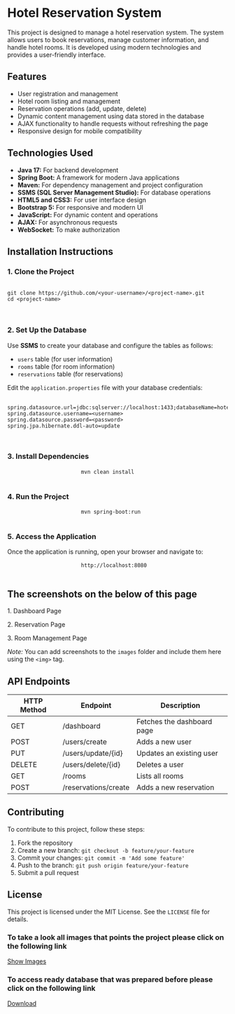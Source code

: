 <!DOCTYPE html>
<html lang="en">
 <head>
  <meta charset="UTF-8">
  <meta name="viewport" content="width=device-width, initial-scale=1.0">

 </head>

 <body>
  <h1>Hotel Reservation System</h1>
  <p> This project is designed to manage a hotel reservation system. The system allows users to book reservations, manage customer information, and handle hotel rooms. It is developed using modern technologies and provides a user-friendly interface. </p>
  <h2>Features</h2>
  <ul>
   <li>User registration and management</li>
   <li>Hotel room listing and management</li>
   <li>Reservation operations (add, update, delete)</li>
   <li>Dynamic content management using data stored in the database</li>
   <li>AJAX functionality to handle requests without refreshing the page</li>
   <li>Responsive design for mobile compatibility</li>
  </ul>
  <h2>Technologies Used</h2>
  <ul>
   <li>
    <b>Java 17:</b> For backend development
   </li>
   <li>
    <b>Spring Boot:</b> A framework for modern Java applications
   </li>
   <li>
    <b>Maven:</b> For dependency management and project configuration
   </li>
   <li>
    <b>SSMS (SQL Server Management Studio):</b> For database operations
   </li>
   <li>
    <b>HTML5 and CSS3:</b> For user interface design
   </li>
   <li>
    <b>Bootstrap 5:</b> For responsive and modern UI
   </li>
   <li>
    <b>JavaScript:</b> For dynamic content and operations
   </li>
   <li>
    <b>AJAX:</b> For asynchronous requests
   </li>  
   <li>
    <b>WebSocket:</b> To make authorization
   </li>
  </ul>
  <h2>Installation Instructions</h2>
  <h3>1. Clone the Project</h3>
  <pre>
					<code>
git clone https://github.com/&lt;your-username&gt;/&lt;project-name&gt;.git
cd &lt;project-name&gt;
        </code>
				</pre>
  <h3>2. Set Up the Database</h3>
  <p> Use <b>SSMS</b> to create your database and configure the tables as follows: </p>
  <ul>
   <li>
    <code>users</code> table (for user information)
   </li>
   <li>
    <code>rooms</code> table (for room information)
   </li>
   <li>
    <code>reservations</code> table (for reservations)
   </li>
  </ul>
  <p>Edit the <code>application.properties</code> file with your database credentials: </p>
  <pre>
					<code>
spring.datasource.url=jdbc:sqlserver://localhost:1433;databaseName=hotel_reservation
spring.datasource.username=&lt;username&gt;
spring.datasource.password=&lt;password&gt;
spring.jpa.hibernate.ddl-auto=update
        </code>
				</pre>
  <h3>3. Install Dependencies</h3>
  <pre>
					<code>mvn clean install</code>
				</pre>
  <h3>4. Run the Project</h3>
  <pre>
					<code>mvn spring-boot:run</code>
				</pre>
  <h3>5. Access the Application</h3>
  <p>Once the application is running, open your browser and navigate to:</p>
  <pre>
					<code>http://localhost:8080</code>
				</pre>
  <h2>The screenshots on the below of this page</h2>
  <p>1. Dashboard Page</p>
  <p>2. Reservation Page</p>
  <p>3. Room Management Page</p>
  <p>
   <i>Note:</i> You can add screenshots to the <code>images</code> folder and include them here using the <code>&lt;img&gt;</code> tag.
  </p>
  <h2>API Endpoints</h2>
  <table>
   <thead>
    <tr>
     <th>HTTP Method</th>
     <th>Endpoint</th>
     <th>Description</th>
    </tr>
   </thead>
   <tbody>
    <tr>
     <td>GET</td>
     <td>/dashboard</td>
     <td>Fetches the dashboard page</td>
    </tr>
    <tr>
     <td>POST</td>
     <td>/users/create</td>
     <td>Adds a new user</td>
    </tr>
    <tr>
     <td>PUT</td>
     <td>/users/update/{id}</td>
     <td>Updates an existing user</td>
    </tr>
    <tr>
     <td>DELETE</td>
     <td>/users/delete/{id}</td>
     <td>Deletes a user</td>
    </tr>
    <tr>
     <td>GET</td>
     <td>/rooms</td>
     <td>Lists all rooms</td>
    </tr>
    <tr>
     <td>POST</td>
     <td>/reservations/create</td>
     <td>Adds a new reservation</td>
    </tr>
   </tbody>
  </table>
  <h2>Contributing</h2>
  <p>To contribute to this project, follow these steps:</p>
  <ol>
   <li>Fork the repository</li>
   <li>Create a new branch: <code>git checkout -b feature/your-feature</code>
   </li>
   <li>Commit your changes: <code>git commit -m 'Add some feature'</code>
   </li>
   <li>Push to the branch: <code>git push origin feature/your-feature</code>
   </li>
   <li>Submit a pull request</li>
  </ol>
  <h2>License</h2>
  <p>This project is licensed under the MIT License. See the <code>LICENSE</code> file for details. </p>
	 <h3>To take a look all images that points the project please click on the following link</h3>
	 <a href="https://drive.google.com/drive/folders/1zWbNxrXG0MAGQw_B5_L2O6vGlTxqEGFH?usp=drive_link" target="_blank">Show Images</a>
	 <h3>To access ready database that was prepared before please click on the following link</h3>
	 <a href="https://drive.google.com/drive/folders/1Y9u0SkKRLskxKcjCP3kPqMiQuIh-NMCx?usp=sharing" target="_blank">Download</a>
	
 </body>
</html>

